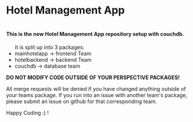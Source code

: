 <h1>Hotel Management App<h1>
<h4>This is the new Hotel Management App repository setup with couchdb.</h4>

<ul>
	It is split up into 3 packages: 

<li>mainhotelapp -> frontend Team</li>
<li>hotelbackend -> backend Team</li>
<li>couchdb      -> database team</li>

</ul>


<b>DO NOT MODIFY CODE OUTSIDE OF YOUR PERSPECTIVE PACKAGES!</b>
<p>
All merge requests will be denied if you have changed anything outside of your teams package. If you run into an issue with another team's package, please submit an issue on github for that corresponding team. </p>


Happy Coding :) !